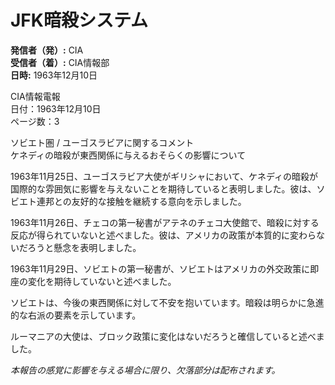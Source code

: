 # JFK暗殺システム

**発信者（発）:** CIA  
**受信者（着）:** CIA情報部  
**日時:** 1963年12月10日  

CIA情報電報  
日付：1963年12月10日  
ページ数：3  

ソビエト圏 / ユーゴスラビアに関するコメント  
ケネディの暗殺が東西関係に与えるおそらくの影響について  

1963年11月25日、ユーゴスラビア大使がギリシャにおいて、ケネディの暗殺が国際的な雰囲気に影響を与えないことを期待していると表明しました。彼は、ソビエト連邦との友好的な接触を継続する意向を示しました。  

1963年11月26日、チェコの第一秘書がアテネのチェコ大使館で、暗殺に対する反応が得られていないと述べました。彼は、アメリカの政策が本質的に変わらないだろうと懸念を表明しました。  

1963年11月29日、ソビエトの第一秘書が、ソビエトはアメリカの外交政策に即座の変化を期待していないと述べました。  

ソビエトは、今後の東西関係に対して不安を抱いています。暗殺は明らかに急進的な右派の要素を示しています。  

ルーマニアの大使は、ブロック政策に変化はないだろうと確信していると述べました。  

*本報告の感覚に影響を与える場合に限り、欠落部分は配布されます。*